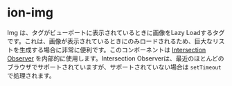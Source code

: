 # ion-img

Img は、タグがビューポートに表示されているときに画像をLazy Loadするタグです。これは、画像が表示されているときにのみロードされるため、巨大なリストを生成する場合に非常に便利です。このコンポーネントは [Intersection Observer](https://caniuse.com/#feat=intersectionobserver) を内部的に使用します。Intersection Observerは、最近のほとんどのブラウザでサポートされていますが、サポートされていない場合は `setTimeout` で処理されます。

